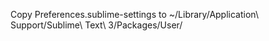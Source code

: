 Copy Preferences.sublime-settings
  to ~/Library/Application\ Support/Sublime\ Text\ 3/Packages/User/

